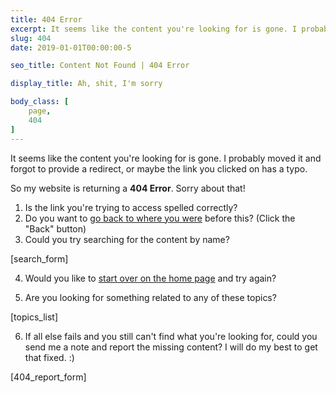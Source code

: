 ```yaml
---
title: 404 Error
excerpt: It seems like the content you're looking for is gone. I probably moved it and forgot to provide a redirect, or maybe the link you clicked on has a typo.
slug: 404
date: 2019-01-01T00:00:00-5

seo_title: Content Not Found | 404 Error

display_title: Ah, shit, I'm sorry

body_class: [
	page,
	404
]
---
```

It seems like the content you're looking for is gone. I probably moved it and forgot to provide a redirect, or maybe the link you clicked on has a typo.

So my website is returning a **404 Error**. Sorry about that!

1. Is the link you're trying to access spelled correctly?
2. Do you want to [go back to where you were](js:back) before this? (Click the "Back" button)
3. Could you try searching for the content by name?

[search_form]

4. Would you like to [start over on the home page](/) and try again?

5. Are you looking for something related to any of these topics?

[topics_list]

6. If all else fails and you still can't find what you're looking for, could you send me a note and report the missing content? I will do my best to get that fixed. :)

[404_report_form]